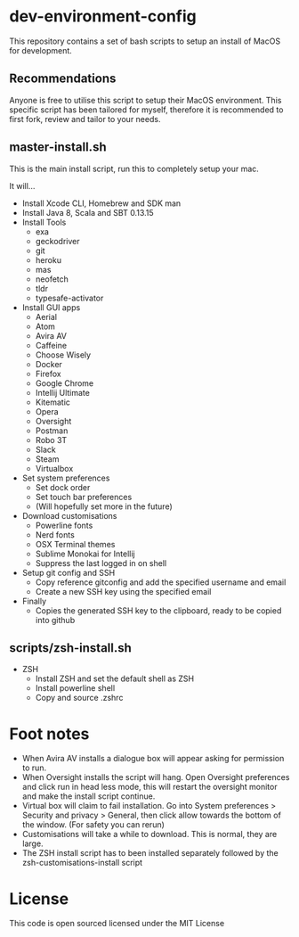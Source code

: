 # dev-environment-config

This repository contains a set of bash scripts to setup an install of MacOS for development.

## Recommendations
Anyone is free to utilise this script to setup their MacOS environment. This specific script has been tailored for myself, therefore it is recommended to first fork, review and tailor to your needs.

## master-install.sh

This is the main install script, run this to completely setup your mac.

It will...
- Install Xcode CLI, Homebrew and SDK man
- Install Java 8, Scala and SBT 0.13.15
- Install Tools
  - exa
  - geckodriver
  - git
  - heroku
  - mas
  - neofetch
  - tldr
  - typesafe-activator
- Install GUI apps
  - Aerial
  - Atom
  - Avira AV
  - Caffeine
  - Choose Wisely
  - Docker
  - Firefox
  - Google Chrome
  - Intellij Ultimate
  - Kitematic
  - Opera
  - Oversight
  - Postman
  - Robo 3T
  - Slack
  - Steam
  - Virtualbox
- Set system preferences
  - Set dock order
  - Set touch bar preferences
  - (Will hopefully set more in the future)
- Download customisations
  - Powerline fonts
  - Nerd fonts
  - OSX Terminal themes
  - Sublime Monokai for Intellij
  - Suppress the last logged in on shell
- Setup git config and SSH
  - Copy reference gitconfig and add the specified username and email
  - Create a new SSH key using the specified email
- Finally
  - Copies the generated SSH key to the clipboard, ready to be copied into github

## scripts/zsh-install.sh
- ZSH
  - Install ZSH and set the default shell as ZSH
  - Install powerline shell
  - Copy and source .zshrc

Foot notes
==========
- When Avira AV installs a dialogue box will appear asking for permission to run.
- When Oversight installs the script will hang. Open Oversight preferences and click run in head less mode, this will restart the oversight monitor and make the install script continue.
- Virtual box will claim to fail installation. Go into System preferences > Security and privacy > General, then click allow towards the bottom of the window. (For safety you can rerun)
- Customisations will take a while to download. This is normal, they are large.
- The ZSH install script has to been installed separately followed by the zsh-customisations-install script

License
=======
This code is open sourced licensed under the MIT License
